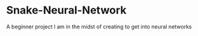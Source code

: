 # Snake-Neural-Network
A beginner project I am in the midst of creating to get into neural networks
